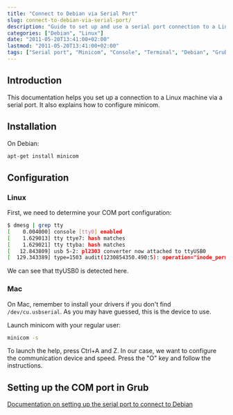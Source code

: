 ```yaml
---
title: "Connect to Debian via Serial Port"
slug: connect-to-debian-via-serial-port/
description: "Guide to set up and use a serial port connection to a Linux machine, including minicom configuration and Grub setup."
categories: ["Debian", "Linux"]
date: "2011-05-20T13:41:00+02:00"
lastmod: "2011-05-20T13:41:00+02:00"
tags: ["Serial port", "Minicom", "Console", "Terminal", "Debian", "Grub"]
---
```


## Introduction

This documentation helps you set up a connection to a Linux machine via a serial port. It also explains how to configure minicom.

## Installation

On Debian:

```bash
apt-get install minicom
```

## Configuration

### Linux

First, we need to determine your COM port configuration:

```bash
$ dmesg | grep tty
[    0.004000] console [tty0] enabled
[    1.629013] tty ttye7: hash matches
[    1.629021] tty ttyba: hash matches
[   12.843809] usb 5-2: pl2303 converter now attached to ttyUSB0
[  129.343389] type=1503 audit(1230854350.490:5): operation="inode_permission" requested_mask="w::" denied_mask="w::" fsuid=0 name="/dev/ttyUSB0" pid=6609 profile="/usr/sbin/cupsd"
```

We can see that ttyUSB0 is detected here.

### Mac

On Mac, remember to install your drivers if you don't find `/dev/cu.usbserial`. As you may have guessed, this is the device to use.

Launch minicom with your regular user:

```bash
minicom -s
```

To launch the help, press Ctrl+A and Z. In our case, we want to configure the communication device and speed. Press the "O" key and follow the instructions.

## Setting up the COM port in Grub

[Documentation on setting up the serial port to connect to Debian](../../static/pdf/linuxserialconsole.pdf)
